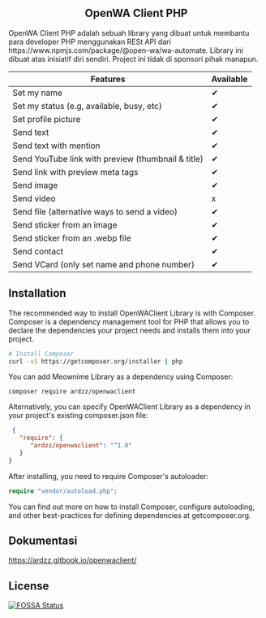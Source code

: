 <h2 align="center">OpenWA Client PHP</h2>
OpenWA Client PHP adalah sebuah library yang dibuat untuk membantu para developer PHP menggunakan RESt API dari
https://www.npmjs.com/package/@open-wa/wa-automate. Library ini dibuat atas inisiatif diri sendiri. Project ini tidak di sponsori pihak manapun.<br>

| Features | Available |
|--|--|
Set my name | ✔
Set my status (e.g, available, busy, etc) | ✔
Set profile picture | ✔
Send text | ✔
Send text with mention | ✔
Send YouTube link with preview (thumbnail & title) | ✔
Send link with preview meta tags | ✔
Send image | ✔
Send video | x
Send file (alternative ways to send a video) | ✔
Send sticker from an image | ✔
Send sticker from an .webp file | ✔
Send contact | ✔
Send VCard (only set name and phone number) | ✔

## Installation
The recommended way to install OpenWAClient Library is with Composer. Composer is a dependency management tool for PHP that allows you to declare the dependencies your project needs and installs them into your project.
```bash
# Install Composer
curl -sS https://getcomposer.org/installer | php
```
You can add Meownime Library as a dependency using Composer:
```
composer require ardzz/openwaclient
```
Alternatively, you can specify OpenWAClient Library as a dependency in your project's
existing composer.json file:
```json
 {
   "require": {
      "ardzz/openwaclient": "^1.0"
   }
}
```
After installing, you need to require Composer's autoloader:
```php
require "vendor/autoload.php";
```
You can find out more on how to install Composer, configure autoloading, and other best-practices for defining dependencies at getcomposer.org.

## Dokumentasi

https://ardzz.gitbook.io/openwaclient/


## License
[![FOSSA Status](https://app.fossa.com/api/projects/git%2Bgithub.com%2Fardzz%2FOpenWAClient.svg?type=large)](https://app.fossa.com/projects/git%2Bgithub.com%2Fardzz%2FOpenWAClient?ref=badge_large)
